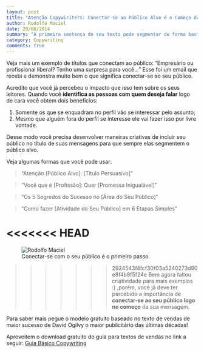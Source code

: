 ```yaml
---
layout: post
title: "Atenção Copywiriters: Conectar-se ao Público Alvo é o Começo da Copy"
author: Rodolfo Maciel
date: 20/08/2014
summary: "A primeira sentença do seu texto pode segmentar de forma bastante exata o público que você deseja atingir. Observe bem o título desse post, quem for copywriter vai se identificar na hora."
category: Copywriting
comments: true
---
```


Veja mais um exemplo de títulos que conectam ao público: “Empresário ou profissional liberal? Tenho uma surpresa para você…” Esse foi um email que recebi e demonstra muito bem o que significa conectar-se ao seu público.

Acredito que você já percebeu o impacto que isso tem sobre os seus leitores. Quando você __identifica as pessoas com quem deseja falar__ logo de cara você obtem dois beneficios:

1. Somente os que se enquadram no perfil vão se interessar pelo assunto;
2. Mesmo que alguém fora do perfil se interesse ele vai fazer isso por livre vontade.

Desse modo você precisa desenvolver maneiras criativas de incluir seu público no título de suas mensagens para que sempre elas segmentem o público alvo.

Veja algumas formas que você pode usar:

>“Atenção [Público Alvo]: [Título Persuasivo]”

>“Você que é [Profissão]: Quer [Promessa Inigualável]”

>“Os 5 Segredos do Sucesso no [Área do Seu Público]”

>“Como fazer [Atividade do Seu Público] em 6 Etapas Simples”

<<<<<<< HEAD
=======
<figure>
  <img src="{{ site.url }}/images/conecte-se-com-seu-publico.png" alt="Rodolfo Maciel">
  <figcaption>Conectar-se com o seu público é o primeiro passo</figcaption>
</figure>

>>>>>>> 2924543f4fcf30f03a5240273d90e8f4b9f5f24e
Bem agora faltou criatividade para mais exemplos  :)  ,porém, você já deve ter percebido a importância de __conectar-se ao seu público logo no começo__ da sua mensagem.

Para saber mais pegue o modelo gratuito baseado no texto de vendas de maior sucesso de David Ogilvy o maior publicitário das últimas décadas!

Aproveitem o download gratuito do guia para textos de vendas no link a seguir: [Guia Básico Copywriting](http://eepurl.com/0PRvb "Baixe gratuitamente o seu Guia Básico Copywriting")
